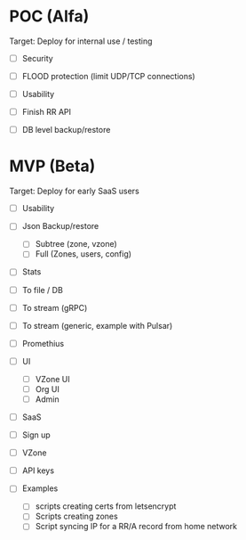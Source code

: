 # POC (Alfa)
Target: Deploy for internal use / testing

- [ ] Security
 - [ ] FLOOD protection (limit UDP/TCP connections)
 
- [ ] Usability
 - [ ] Finish RR API
 - [ ] DB level backup/restore

# MVP (Beta)
Target: Deploy for early SaaS users

- [ ] Usability
 - [ ] Json Backup/restore 
   - [ ] Subtree (zone, vzone)
   - [ ] Full (Zones, users, config)
 - [ ] Stats
  - [ ] To file / DB
  - [ ] To stream (gRPC)
  - [ ] To stream (generic, example with Pulsar)
  - [ ] Promethius

- [ ] UI
  - [ ] VZone UI
  - [ ] Org UI
  - [ ] Admin

- [ ] SaaS
 - [ ] Sign up
 - [ ] VZone
 - [ ] API keys
 - [ ] Examples
    - [ ] scripts creating certs from letsencrypt
    - [ ] Scripts creating zones
    - [ ] Script syncing IP for a RR/A record from home network
